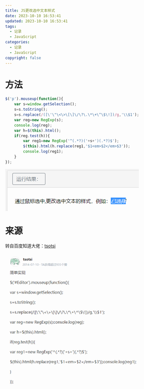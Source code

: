 ```yaml
---
title: JS更改选中文本样式
date: 2023-10-10 16:53:41
updated: 2023-10-10 16:53:41
tags:
  - 记录
  - JavaScript
categories:
  - 记录
  - JavaScript
copyright: false
---
```

# 方法

```JavaScript
$('p').mouseup(function(){
    var s=window.getSelection();
    s=s.toString();
    s=s.replace(/([\'\"\<\>\[\]\/\?\.\*\+\^\$\!])/g,'\\$1');
    var reg=new RegExp(s);
    console.log(reg);
    var h=$(this).html();
    if(reg.test(h)){
        var reg1=new RegExp('^(.*?)('+s+')(.*?)$');
        $(this).html(h.replace(reg1,'$1<em>$2</em>$3'));
        console.log(reg1);
    }
});
```
![](./JS更改选中文本样式/鼠标选中更改文本样式.png)

# 来源

​转自百度知道大佬：[tsotsi](https://zhidao.baidu.com/usercenter?uid=56de4069236f25705e798e07&role=ugc)

![](./JS更改选中文本样式/来源.png)

